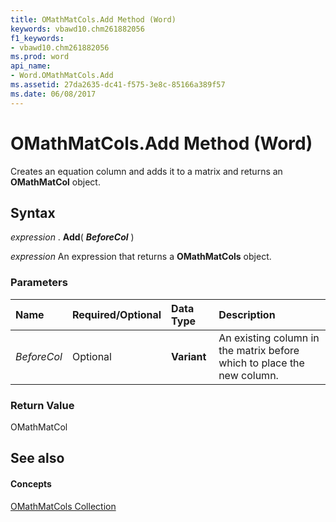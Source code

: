 ```yaml
---
title: OMathMatCols.Add Method (Word)
keywords: vbawd10.chm261882056
f1_keywords:
- vbawd10.chm261882056
ms.prod: word
api_name:
- Word.OMathMatCols.Add
ms.assetid: 27da2635-dc41-f575-3e8c-85166a389f57
ms.date: 06/08/2017
---
```



# OMathMatCols.Add Method (Word)

Creates an equation column and adds it to a matrix and returns an  **OMathMatCol** object.


## Syntax

 _expression_ . **Add**( **_BeforeCol_** )

 _expression_ An expression that returns a **OMathMatCols** object.


### Parameters



|**Name**|**Required/Optional**|**Data Type**|**Description**|
|:-----|:-----|:-----|:-----|
| _BeforeCol_|Optional| **Variant**|An existing column in the matrix before which to place the new column.|

### Return Value

OMathMatCol


## See also


#### Concepts


[OMathMatCols Collection](Word.OMathMatCols.md)


